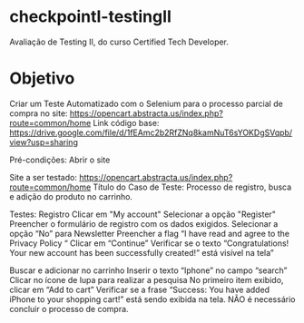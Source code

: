 # checkpointI-testingII
Avaliação de Testing II, do curso Certified Tech Developer.
# Objetivo
Criar um Teste Automatizado com o Selenium para o processo parcial de compra no site: https://opencart.abstracta.us/index.php?route=common/home
Link código  base: https://drive.google.com/file/d/1fEAmc2b2RfZNq8kamNuT6sYOKDgSVqpb/view?usp=sharing 

Pré-condições: Abrir o site

Site a ser testado: https://opencart.abstracta.us/index.php?route=common/home
Título do Caso de Teste: Processo de registro, busca e adição do produto no carrinho.

Testes:
Registro
 Clicar em "My account"
 Selecionar a opção "Register"
 Preencher o formulário de registro com os dados exigidos.
Selecionar a opção “No” para Newsletter 
Preencher a flag  “I have read and agree to the Privacy Policy “ 
Clicar em “Continue”
Verificar se o texto “Congratulations! Your new account has been successfully created!” está visível na tela”

Buscar e adicionar no carrinho
Inserir o texto “Iphone” no campo “search”
Clicar no ícone de lupa para realizar a pesquisa
No primeiro item exibido, clicar em “Add to cart”
Verificar se a frase “Success: You have added iPhone to your shopping cart!” está sendo exibida na tela.
NÃO é necessário concluir o processo de compra.
